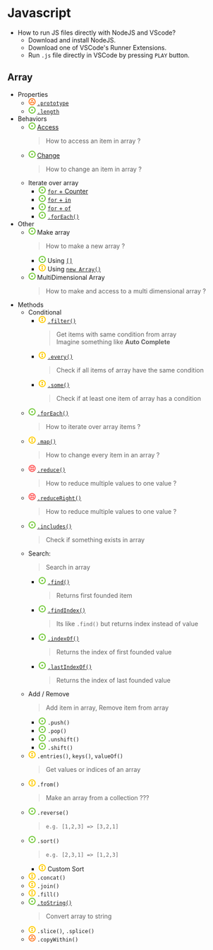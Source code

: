 # Javascript
- How to run JS files directly with NodeJS and VScode?
    - Download and install NodeJS.
    - Download one of VSCode's Runner Extensions.
    - Run `.js` file directly in VSCode by pressing `PLAY` button.
## Array
- Properties
    - ![](../../-/3.png) [`.prototype`](js-array-prototype.js)
    - ![](../../-/1.png) [`.length`](js-array-length.js)
- Behaviors
    - ![](../../-/1.png) [Access](js-array-access.js)
        > How to access an item in array ?
    - ![](../../-/1.png) [Change](js-array-change.js)
        > How to change an item in array ?
    - Iterate over array
        - ![](../../-/1.png) [`for` + Counter](js-for-counter.js)
        - ![](../../-/1.png) [`for` + `in`](js-for-in.js)
        - ![](../../-/1.png) [`for` + `of`](js-for-of.js)
        - ![](../../-/1.png) [`.forEach()`](js-for-each.js)
- Other
    - ![](../../-/1.png) Make array
        > How to make a new array ?
        - ![](../../-/1.png) Using [`[]`](js-array-access.js)
        - ![](../../-/2.png) Using [`new Array()`](js-array-new.js)
    - ![](../../-/1.png) MultiDimensional Array
        > How to make and access to a multi dimensional array ?
- Methods
    - Conditional
        - ![](../../-/2.png) [`.filter()`](js-array-filter-example.html)
            > Get items with same condition from array   
            > Imagine something like **Auto Complete**
        - ![](../../-/2.png) [`.every()`](js-array-every.js)
            > Check if all items of array have the same condition
        - ![](../../-/2.png) [`.some()`](js-array-some.js)
            > Check if at least one item of array has a condition
    - ![](../../-/1.png) [`.forEach()`](js-array-foreach-example.html)
        > How to iterate over array items ?
    - ![](../../-/2.png) [`.map()`](js-array-map-example.html)
        > How to change every item in an array ?
    - ![](../../-/4.png) [`.reduce()`](js-array-reduce-example.html)
        > How to reduce multiple values to one value ?
    - ![](../../-/4.png) [`.reduceRight()`](js-array-reduce-example.html)
        > How to reduce multiple values to one value ?
    - ![](../../-/1.png) [`.includes()`](js-array-includes.html)
        > Check if something exists in array
    - Search:
        > Search in array
        - ![](../../-/1.png) [`.find()`](js-array-find.js)
            > Returns first founded item
        - ![](../../-/1.png) [`.findIndex()`](js-array-find-index.js)
            > Its like `.find()` but returns index instead of value
        - ![](../../-/1.png) [`.indexOf()`](js-array-index-of.js)
            > Returns the index of first founded value
        - ![](../../-/1.png) [`.lastIndexOf()`](js-array-index-of.js)
            > Returns the index of last founded value
    - Add / Remove
        > Add item in array, Remove item from array
        - ![](../../-/1.png) `.push()`
        - ![](../../-/1.png) `.pop()`
        - ![](../../-/1.png) `.unshift()`
        - ![](../../-/1.png) `.shift()`
    - ![](../../-/2.png) `.entries()`, `keys()`, `valueOf()`
        > Get values or indices of an array
    - ![](../../-/2.png) `.from()`
        > Make an array from a collection ???
    - ![](../../-/1.png) `.reverse()`
        > `e.g. [1,2,3] => [3,2,1]`
    - ![](../../-/1.png) `.sort()`
        > `e.g. [2,3,1] => [1,2,3]`
        - ![](../../-/2.png) Custom Sort
    - ![](../../-/2.png) `.concat()`
    - ![](../../-/2.png) `.join()`
    - ![](../../-/2.png) `.fill()`
    - ![](../../-/1.png) [`.toString()`](js-array-to-string.html)
        > Convert array to string
    - ![](../../-/2.png) `.slice()`, `.splice()`
    - ![](../../-/3.png) `.copyWithin()`